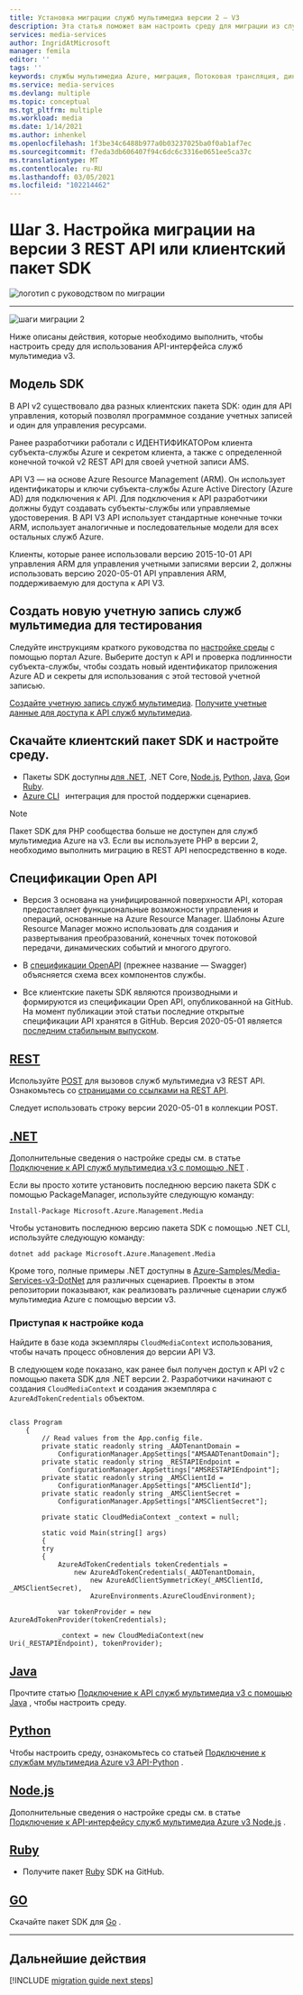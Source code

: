 ```yaml
---
title: Установка миграции служб мультимедиа версии 2 – V3
description: Эта статья поможет вам настроить среду для миграции из служб мультимедиа Azure версии 2 в v3.
services: media-services
author: IngridAtMicrosoft
manager: femila
editor: ''
tags: ''
keywords: службы мультимедиа Azure, миграция, Потоковая трансляция, динамическая, пакет SDK
ms.service: media-services
ms.devlang: multiple
ms.topic: conceptual
ms.tgt_pltfrm: multiple
ms.workload: media
ms.date: 1/14/2021
ms.author: inhenkel
ms.openlocfilehash: 1f3be34c6488b977a0b03237025ba0f0ab1af7ec
ms.sourcegitcommit: f7eda3db606407f94c6dc6c3316e0651ee5ca37c
ms.translationtype: MT
ms.contentlocale: ru-RU
ms.lasthandoff: 03/05/2021
ms.locfileid: "102214462"
---
```

# <a name="step-3---set-up-to-migrate-to-the-v3-rest-api-or-client-sdk"></a>Шаг 3. Настройка миграции на версии 3 REST API или клиентский пакет SDK

![логотип с руководством по миграции](./media/migration-guide/azure-media-services-logo-migration-guide.svg)

<hr color="#5ea0ef" size="10">

![шаги миграции 2](./media/migration-guide/steps-3.svg)

Ниже описаны действия, которые необходимо выполнить, чтобы настроить среду для использования API-интерфейса служб мультимедиа v3.

## <a name="sdk-model"></a>Модель SDK

В API v2 существовало два разных клиентских пакета SDK: один для API управления, который позволял программное создание учетных записей и один для управления ресурсами.

Ранее разработчики работали с ИДЕНТИФИКАТОРом клиента субъекта-службы Azure и секретом клиента, а также с определенной конечной точкой v2 REST API для своей учетной записи AMS.

API V3 — на основе Azure Resource Management (ARM). Он использует идентификаторы и ключи субъекта-службы Azure Active Directory (Azure AD) для подключения к API. Для подключения к API разработчики должны будут создавать субъекты-службы или управляемые удостоверения. В API V3 API использует стандартные конечные точки ARM, использует аналогичные и последовательные модели для всех остальных служб Azure.

Клиенты, которые ранее использовали версию 2015-10-01 API управления ARM для управления учетными записями версии 2, должны использовать версию 2020-05-01 API управления ARM, поддерживаемую для доступа к API V3.

## <a name="create-a-new-media-services-account-for-testing"></a>Создать новую учетную запись служб мультимедиа для тестирования

Следуйте инструкциям краткого руководства по [настройке среды](how-to-set-azure-subscription.md?tabs=portal) с помощью портал Azure. Выберите доступ к API и проверка подлинности субъекта-службы, чтобы создать новый идентификатор приложения Azure AD и секреты для использования с этой тестовой учетной записью.

[Создайте учетную запись служб мультимедиа](create-account-howto.md?tabs=portal).
[Получите учетные данные для доступа к API служб мультимедиа](access-api-howto.md?tabs=portal).

## <a name="download-client-sdk-of-your-choice-and-set-up-your-environment"></a>Скачайте клиентский пакет SDK и настройте среду.

- Пакеты SDK доступны [для .NET](/dotnet/api/overview/azure/mediaservices/management?preserve-view=true&view=azure-dotnet), .NET Core, [Node.js](/javascript/api/overview/azure/mediaservices/management), [Python](/python/api/overview/azure/mediaservices/management?preserve-view=true&view=azure-python), [Java](/java/api/overview/azure/mediaservices/management), [Go](https://godoc.org/github.com/Azure/azure-sdk-for-go/services/mediaservices/mgmt/2018-07-01/media)и [Ruby](https://github.com/Azure/azure-sdk-for-ruby/blob/master/README.md).
- [Azure CLI](/cli/azure/ams)   интеграция для простой поддержки сценариев.

> [!NOTE]
> Пакет SDK для PHP сообщества больше не доступен для служб мультимедиа Azure на v3. Если вы используете PHP в версии 2, необходимо выполнить миграцию в REST API непосредственно в коде.

## <a name="open-api-specifications"></a>Спецификации Open API

- Версия 3 основана на унифицированной поверхности API, которая предоставляет функциональные возможности управления и операций, основанные на Azure Resource Manager. Шаблоны Azure Resource Manager можно использовать для создания и развертывания преобразований, конечных точек потоковой передачи, динамических событий и многого другого.

- В [спецификации OpenAPI](https://github.com/Azure/azure-rest-api-specs/tree/master/specification/mediaservices/resource-manager/Microsoft.Media/stable/2020-05-01) (прежнее название — Swagger) объясняется схема всех компонентов службы.

- Все клиентские пакеты SDK являются производными и формируются из спецификации Open API, опубликованной на GitHub. На момент публикации этой статьи последние открытые спецификации API хранятся в GitHub. Версия 2020-05-01 является [последним стабильным выпуском](https://github.com/Azure/azure-rest-api-specs/tree/master/specification/mediaservices/resource-manager/Microsoft.Media/stable/2020-05-01).

## <a name="rest"></a>[REST](#tab/rest)

Используйте [POST](./media-rest-apis-with-postman.md) для вызовов служб мультимедиа v3 REST API.
Ознакомьтесь со [страницами со ссылками на REST API](/rest/api/media/).

Следует использовать строку версии 2020-05-01 в коллекции POST.

## <a name="net"></a>[.NET](#tab/net)

Дополнительные сведения о настройке среды см. в статье [Подключение к API служб мультимедиа v3 с помощью .NET](configure-connect-dotnet-howto.md) .

Если вы просто хотите установить последнюю версию пакета SDK с помощью PackageManager, используйте следующую команду:

```Install-Package Microsoft.Azure.Management.Media```

Чтобы установить последнюю версию пакета SDK с помощью .NET CLI, используйте следующую команду:

```dotnet add package Microsoft.Azure.Management.Media```

Кроме того, полные примеры .NET доступны в [Azure-Samples/Media-Services-v3-DotNet](https://github.com/Azure-Samples/media-services-v3-dotnet) для различных сценариев. Проекты в этом репозитории показывают, как реализовать различные сценарии служб мультимедиа Azure с помощью версии v3.

### <a name="get-started-adjusting-your-code"></a>Приступая к настройке кода

Найдите в базе кода экземпляры `CloudMediaContext` использования, чтобы начать процесс обновления до версии API V3.

В следующем коде показано, как ранее был получен доступ к API v2 с помощью пакета SDK для .NET версии 2. Разработчики начинают с создания `CloudMediaContext` и создания экземпляра с `AzureAdTokenCredentials` объектом.

```dotnet

class Program
    {
        // Read values from the App.config file.
        private static readonly string _AADTenantDomain =
            ConfigurationManager.AppSettings["AMSAADTenantDomain"];
        private static readonly string _RESTAPIEndpoint =
            ConfigurationManager.AppSettings["AMSRESTAPIEndpoint"];
        private static readonly string _AMSClientId =
            ConfigurationManager.AppSettings["AMSClientId"];
        private static readonly string _AMSClientSecret =
            ConfigurationManager.AppSettings["AMSClientSecret"];

        private static CloudMediaContext _context = null;

        static void Main(string[] args)
        {
        try
        {
            AzureAdTokenCredentials tokenCredentials = 
                new AzureAdTokenCredentials(_AADTenantDomain,
                    new AzureAdClientSymmetricKey(_AMSClientId, _AMSClientSecret),
                    AzureEnvironments.AzureCloudEnvironment);

            var tokenProvider = new AzureAdTokenProvider(tokenCredentials);

            _context = new CloudMediaContext(new Uri(_RESTAPIEndpoint), tokenProvider);

```

## <a name="java"></a>[Java](#tab/java)

Прочтите статью [Подключение к API служб мультимедиа v3 с помощью Java](configure-connect-java-howto.md) , чтобы настроить среду.

## <a name="python"></a>[Python](#tab/python)

Чтобы настроить среду, ознакомьтесь со статьей [Подключение к службам мультимедиа Azure v3 API-Python](configure-connect-python-howto.md) .

## <a name="nodejs"></a>[Node.js](#tab/nodejs)

Дополнительные сведения о настройке среды см. в статье [Подключение к API-интерфейсу служб мультимедиа Azure v3 Node.js](configure-connect-nodejs-howto.md) .

## <a name="ruby"></a>[Ruby](#tab/ruby)

- Получите пакет [Ruby](https://github.com/Azure/azure-sdk-for-ruby/blob/master/README.md) SDK на GitHub.

## <a name="go"></a>[GO](#tab/go)

Скачайте пакет SDK для [Go](https://godoc.org/github.com/Azure/azure-sdk-for-go/services/mediaservices/mgmt/2018-07-01/media) .

---

## <a name="next-steps"></a>Дальнейшие действия

[!INCLUDE [migration guide next steps](./includes/migration-guide-next-steps.md)]